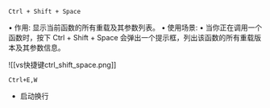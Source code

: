 `Ctrl + Shift + Space`

•	作用: 显示当前函数的所有重载及其参数列表。
•	使用场景:
•	当你正在调用一个函数时，按下 Ctrl + Shift + Space 会弹出一个提示框，列出该函数的所有重载版本及其参数信息。

![[vs快捷键ctrl_shift_space.png]]

`Ctrl+E,W`

- 启动换行

